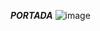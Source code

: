 ***PORTADA*** 
![image](https://github.com/user-attachments/assets/74214819-c748-46df-b0b1-c37995a50f38)

